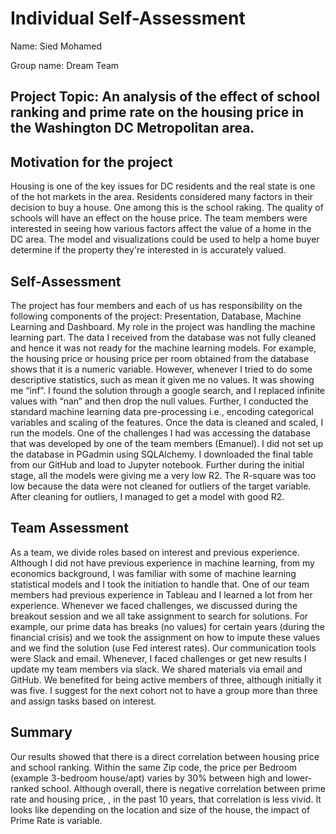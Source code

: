 # Individual Self-Assessment 
Name: Sied Mohamed

Group name: Dream Team
## Project Topic:  An analysis of the effect of school ranking and prime rate on the housing price in the Washington DC Metropolitan area.

## Motivation for the project
Housing is one of the key issues for DC residents and the real state is one of the hot markets in the area. Residents considered many factors in their decision to buy a house. One among this is the school raking. The quality of schools will have an effect on the house price. The team members were interested in seeing how various factors affect the value of a home in the DC area. The model and visualizations could be used to help a home buyer determine if the property they're interested in is accurately valued.
## Self-Assessment
The project has four members and each of us has responsibility on the following components of the project: Presentation, Database, Machine Learning and Dashboard. 
My role in the project was handling the machine learning part.  The data I received from the database was not fully cleaned  and hence it was not ready for the machine learning models. For example, the housing price or housing price per room obtained from the database shows that it is a numeric variable. However, whenever I tried to do some descriptive statistics, such as mean it given me no values. It was showing me “inf”. I found the solution through a google search, and I replaced infinite values with “nan” and then drop the null values. 
Further, I conducted the standard machine learning data pre-processing i.e., encoding categorical variables and scaling of the features. Once the data is cleaned and scaled, I run the models. 
One of the challenges I had was accessing the database that was developed by one of the team members (Emanuel). I did not set up the database in PGadmin using SQLAlchemy. I downloaded the final table from our GitHub and load to Jupyter notebook. 
Further during the initial stage, all the models were giving me a very low R2. The R-square was too low because the data were not cleaned for outliers of the target variable. After cleaning for outliers, I managed to get a model with good R2. 
## Team Assessment
As a team, we divide roles based on interest and previous experience. Although I did not have previous experience in machine learning, from my economics background, I was familiar with some of machine learning statistical models and I took the initiation to handle that. One of our team members had previous experience in Tableau and I learned a lot from her experience. Whenever we faced challenges, we discussed during the breakout session and we all take assignment to search for solutions. For example, our prime data has breaks (no values) for certain years (during the financial crisis) and we took the assignment on how to impute these values and we find the solution (use Fed interest rates).
Our communication tools were Slack and email. Whenever, I faced challenges or get new results I update my team members via slack. We shared materials via email and GitHub. 
We benefited for being active members of three, although initially it was five. I suggest for the next cohort not to have a group more than three and assign tasks based on interest.
## Summary
Our results showed that there is a direct correlation between housing price and school ranking.  Within the same Zip code, the price per Bedroom (example 3-bedroom house/apt) varies by 30% between high and lower-ranked school. Although overall, there is negative correlation between prime rate and housing price, , in the past 10 years, that correlation is less vivid. It looks like depending on the location and size of the house, the impact of Prime Rate is variable. 
